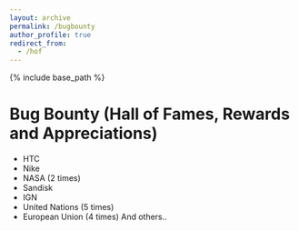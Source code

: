 ```yaml
---
layout: archive
permalink: /bugbounty
author_profile: true
redirect_from:
  - /hof
---
```


{% include base_path %}
# Bug Bounty (Hall of Fames, Rewards and Appreciations)

* HTC
* Nike
* NASA (2 times)
* Sandisk
* IGN
* United Nations (5 times)
* European Union (4 times)
And others.. 
